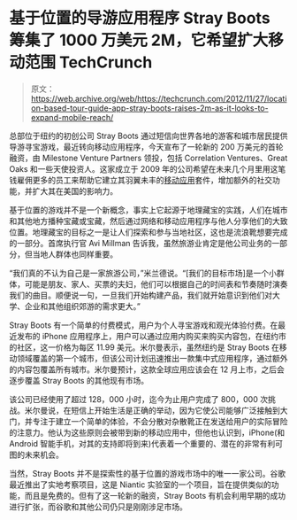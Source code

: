 # 基于位置的导游应用程序 Stray Boots 筹集了 1000 万美元 2M，它希望扩大移动范围 TechCrunch

> 原文：<https://web.archive.org/web/https://techcrunch.com/2012/11/27/location-based-tour-guide-app-stray-boots-raises-2m-as-it-looks-to-expand-mobile-reach/>

总部位于纽约的初创公司 Stray Boots 通过短信向世界各地的游客和城市居民提供导游寻宝游戏，最近转向移动应用程序，今天宣布了一轮新的 200 万美元的首轮融资，由 Milestone Venture Partners 领投，包括 Correlation Ventures、Great Oaks 和一些天使投资人。这家成立于 2009 年的公司希望在未来几个月里用这笔钱雇佣更多的员工来帮助它建立其羽翼未丰的[移动应用](https://web.archive.org/web/20221206010022/https://itunes.apple.com/us/app/stray-boots-nyc/id518686661?mt=8)套件，增加额外的社交功能，并扩大其在美国的影响力。

基于位置的游戏并不是一个新概念，事实上它起源于地理藏宝的实践，人们在城市和其他地方播种宝藏或宝藏，然后通过网络和移动应用程序与他人分享他们的大致位置。地理藏宝的目标之一是让人们探索和参与当地社区，这也是流浪靴想要完成的一部分。首席执行官 Avi Millman 告诉我，虽然旅游业肯定是他公司业务的一部分，但当地人群体也同样重要。

“我们真的不认为自己是一家旅游公司，”米兰德说。“[我们的目标市场]是一个小群体，可能是朋友、家人、买票的夫妇，他们可以根据自己的时间表和节奏随时演奏我们的曲目。顺便说一句，一旦我们开始构建产品，我们就开始意识到他们对大学、企业和其他组织郊游的需求更大。”

Stray Boots 有一个简单的付费模式，用户为个人寻宝游戏和观光体验付费。在最近发布的 iPhone 应用程序上，用户可以通过应用内购买来购买内容包，在纽约市的社区，这一价格为每区 11.99 美元。米尔曼表示，虽然纽约是 Stray Boots 在移动领域覆盖的第一个城市，但该公司计划迅速推出一款集中式应用程序，通过额外的内容包覆盖所有城市。米尔曼预计，这款全球应用应该会在 12 月上市，之后会逐步覆盖 Stray Boots 的其他现有市场。

该公司已经使用了超过 128，000 小时，迄今为止用户完成了 800，000 次挑战。米尔曼说，在短信上开始生活是正确的举动，因为它使公司能够广泛接触到大门，并专注于建立一个简单的体验，不会分散对杂散靴正在发送给用户的实际冒险的注意力。他认为这些原则会被带到新的移动应用中，但他也认识到，iPhone(和 Android 智能手机，对其的支持即将到来)代表着一个重要的、潜在的非常有利可图的未来机会。

当然，Stray Boots 并不是探索性的基于位置的游戏市场中的唯一一家公司。谷歌最近推出了实地考察项目，这是 Niantic 实验室的一个项目，旨在提供类似的功能，而且是免费的。但有了这一轮新的融资，Stray Boots 有机会利用早期的成功进行扩张，而谷歌和其他公司仍只是刚刚涉足市场。